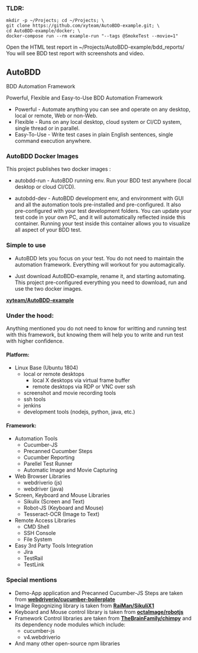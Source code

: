### TLDR:

```
mkdir -p ~/Projects; cd ~/Projects; \
git clone https://github.com/xyteam/AutoBDD-example.git; \
cd AutoBDD-example/docker; \
docker-compose run --rm example-run "--tags @SmokeTest --movie=1"
```
Open the HTML test report in ~/Projects/AutoBDD-example/bdd_reports/
You will see BDD test report with screenshots and video.

## AutoBDD

BDD Automation Framework

Powerful, Flexible and Easy-to-Use BDD Automation Framework

* Powerful - Automate anything you can see and operate on any desktop, local or remote, Web or non-Web.
* Flexible - Runs on any local desktop, cloud system or CI/CD system, single thread or in parallel.
* Easy-To-Use - Write test cases in plain English sentences, single command execution anywhere.

### AutoBDD Docker Images

This project publishes two docker images :

* autobdd-run - AutoBDD running env. Run your BDD test anywhere (local desktop or cloud CI/CD).

* autobdd-dev - AutoBDD development env, and environment with GUI and all the automation tools pre-installed and pre-configured. It also pre-configured with your test development folders. You can update your test code in your own PC, and it will automatically reflected inside this container. Running your test inside this container allows you to visualize all aspect of your BDD test.

### Simple to use

* AutoBDD lets you focus on your test. You do not need to maintain the automation framework. Everything will workout for you automagically.

* Just download AutoBDD-example, rename it, and starting automating. This project pre-configured everything you need to download, run and use the two docker images.

**[xyteam/AutoBDD-example](https://github.com/xyteam/AutoBDD-example)**

### Under the hood:

Anything mentioned you do not need to know for writting and running test with this framework, but knowing them will help you to write and run test with higher confidence.

#### Platform:

  * Linux Base (Ubuntu 1804)
    * local or remote desktops
      * local X desktops via virtual frame buffer
      * remote desktops via RDP or VNC over ssh
    * screenshot and movie recording tools
    * ssh tools
    * jenkins
    * development tools (nodejs, python, java, etc.)

#### Framework:

  * Automation Tools
    * Cucumber-JS
    * Precanned Cucumber Steps
    * Cucumber Reporting
    * Parellel Test Runner
    * Automatic Image and Movie Capturing
  * Web Browser Libraries
    * webdriverio (js)
    * webdriver (java)
  * Screen, Keyboard and Mouse Libraries
    * Sikulix (Screen and Text)
    * Robot-JS (Keyboard and Mouse)
    * Tesseract-OCR (Image to Text)
  * Remote Access Libraries
    * CMD Shell
    * SSH Console
    * File System
  * Easy 3rd Party Tools Integration
    * Jira
    * TestRail
    * TestLink

### Special mentions

  * Demo-App application and Precanned Cucumber-JS Steps are taken from **[webdriverio/cucumber-boilerplate](https://github.com/webdriverio/cucumber-boilerplate)**
  * Image Regognizing library is taken from **[RaiMan/SikuliX1](https://github.com/RaiMan/SikuliX1)**
  * Keyboard and Mouse control library is taken from **[octalmage/robotjs](https://github.com/octalmage/robotjs)**
  * Framework Control libraries are taken from **[TheBrainFamily/chimpy](https://github.com/TheBrainFamily/chimpy)** and its dependency node modules which include:
      * cucumber-js
      * v4.webdriverio
  * And many other open-source npm libraries
